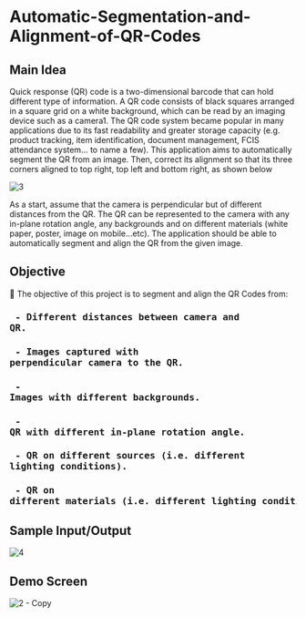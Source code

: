 # Automatic-Segmentation-and-Alignment-of-QR-Codes

<h2 align="left">Main Idea</h2>

Quick response (QR) code is a two-dimensional barcode that can hold different type of information. A QR code consists of black squares arranged in a square grid on a white background, which can be read by an imaging device such as a camera1. The QR code system became popular in many applications due to its fast readability and greater storage capacity (e.g. product tracking, item identification, document management, FCIS attendance system… to name a few).
This application aims to automatically segment the QR from an image. Then, correct its alignment so that its three corners aligned to top right, top left and bottom right, as shown below

![3](https://user-images.githubusercontent.com/48572908/147704377-cd5b6fdb-7c93-479a-9393-736428ae854f.png)

As a start, assume that the camera is perpendicular but of different distances from the QR. The QR can be represented to the camera with any in-plane rotation angle, any backgrounds and on different materials (white paper, poster, image on mobile…etc). The application should be able to automatically segment and align the QR from the given image.

<h2 align="left">Objective</h2>

 The objective of this project is to segment and align the QR Codes from:
     <h3 align="left"><pre>   - Different distances between camera and QR. </pre></h3>
     <h3 align="left"><pre>   - Images captured with perpendicular camera to the QR.</pre></h3>
     <h3 align="left"><pre>   - Images with different backgrounds.</pre></h3>
     <h3 align="left"><pre>   - QR with different in-plane rotation angle.</pre></h3>
     <h3 align="left"><pre>   - QR on different sources (i.e. different lighting conditions).</pre></h3>
     <h3 align="left"><pre>   - QR on different materials (i.e. different lighting conditions)</pre></h4>
     
<h2 align="left">Sample Input/Output</h2>

![4](https://user-images.githubusercontent.com/48572908/147703286-a38dfda7-3aef-425c-9620-2e789f73c4ef.png)

<h2 align="left">Demo Screen</h2>

![2 - Copy](https://user-images.githubusercontent.com/48572908/147703891-4c1cb0e3-b354-4e96-82c1-f27a55ab4b60.png)







